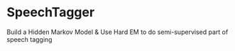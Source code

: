 # SpeechTagger
Build a Hidden Markov Model &amp; Use Hard EM to do semi-supervised part of speech tagging

